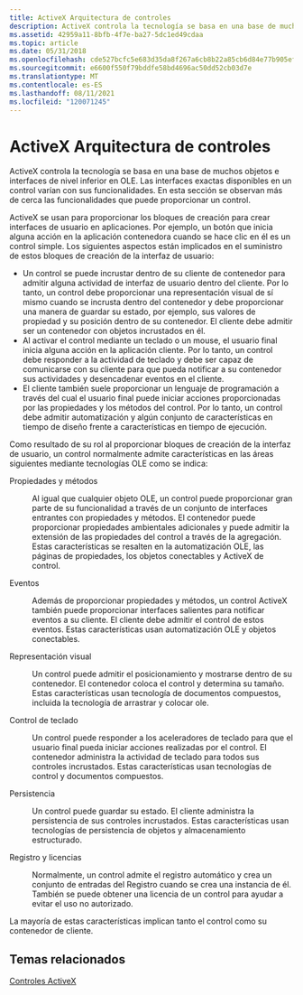 ```yaml
---
title: ActiveX Arquitectura de controles
description: ActiveX controla la tecnología se basa en una base de muchos objetos e interfaces de nivel inferior en OLE. Las interfaces exactas disponibles en un control varían con sus funcionalidades. En esta sección se observan más de cerca las funcionalidades que puede proporcionar un control.
ms.assetid: 42959a11-8bfb-4f7e-ba27-5dc1ed49cdaa
ms.topic: article
ms.date: 05/31/2018
ms.openlocfilehash: cde527bcfc5e683d35da8f267a6cb8b22a85cb6d84e77b905ef30325deb1d850
ms.sourcegitcommit: e6600f550f79bddfe58bd4696ac50dd52cb03d7e
ms.translationtype: MT
ms.contentlocale: es-ES
ms.lasthandoff: 08/11/2021
ms.locfileid: "120071245"
---
```

# <a name="activex-controls-architecture"></a>ActiveX Arquitectura de controles

ActiveX controla la tecnología se basa en una base de muchos objetos e interfaces de nivel inferior en OLE. Las interfaces exactas disponibles en un control varían con sus funcionalidades. En esta sección se observan más de cerca las funcionalidades que puede proporcionar un control.

ActiveX se usan para proporcionar los bloques de creación para crear interfaces de usuario en aplicaciones. Por ejemplo, un botón que inicia alguna acción en la aplicación contenedora cuando se hace clic en él es un control simple. Los siguientes aspectos están implicados en el suministro de estos bloques de creación de la interfaz de usuario:

-   Un control se puede incrustar dentro de su cliente de contenedor para admitir alguna actividad de interfaz de usuario dentro del cliente. Por lo tanto, un control debe proporcionar una representación visual de sí mismo cuando se incrusta dentro del contenedor y debe proporcionar una manera de guardar su estado, por ejemplo, sus valores de propiedad y su posición dentro de su contenedor. El cliente debe admitir ser un contenedor con objetos incrustados en él.
-   Al activar el control mediante un teclado o un mouse, el usuario final inicia alguna acción en la aplicación cliente. Por lo tanto, un control debe responder a la actividad de teclado y debe ser capaz de comunicarse con su cliente para que pueda notificar a su contenedor sus actividades y desencadenar eventos en el cliente.
-   El cliente también suele proporcionar un lenguaje de programación a través del cual el usuario final puede iniciar acciones proporcionadas por las propiedades y los métodos del control. Por lo tanto, un control debe admitir automatización y algún conjunto de características en tiempo de diseño frente a características en tiempo de ejecución.

Como resultado de su rol al proporcionar bloques de creación de la interfaz de usuario, un control normalmente admite características en las áreas siguientes mediante tecnologías OLE como se indica:

<dl> <dt>

<span id="Properties_and_methods"></span><span id="properties_and_methods"></span><span id="PROPERTIES_AND_METHODS"></span>Propiedades y métodos
</dt> <dd>

Al igual que cualquier objeto OLE, un control puede proporcionar gran parte de su funcionalidad a través de un conjunto de interfaces entrantes con propiedades y métodos. El contenedor puede proporcionar propiedades ambientales adicionales y puede admitir la extensión de las propiedades del control a través de la agregación. Estas características se resalten en la automatización OLE, las páginas de propiedades, los objetos conectables y ActiveX de control.

</dd> <dt>

<span id="Events"></span><span id="events"></span><span id="EVENTS"></span>Eventos
</dt> <dd>

Además de proporcionar propiedades y métodos, un control ActiveX también puede proporcionar interfaces salientes para notificar eventos a su cliente. El cliente debe admitir el control de estos eventos. Estas características usan automatización OLE y objetos conectables.

</dd> <dt>

<span id="Visual_representation"></span><span id="visual_representation"></span><span id="VISUAL_REPRESENTATION"></span>Representación visual
</dt> <dd>

Un control puede admitir el posicionamiento y mostrarse dentro de su contenedor. El contenedor coloca el control y determina su tamaño. Estas características usan tecnología de documentos compuestos, incluida la tecnología de arrastrar y colocar ole.

</dd> <dt>

<span id="Keyboard_handling"></span><span id="keyboard_handling"></span><span id="KEYBOARD_HANDLING"></span>Control de teclado
</dt> <dd>

Un control puede responder a los aceleradores de teclado para que el usuario final pueda iniciar acciones realizadas por el control. El contenedor administra la actividad de teclado para todos sus controles incrustados. Estas características usan tecnologías de control y documentos compuestos.

</dd> <dt>

<span id="Persistence"></span><span id="persistence"></span><span id="PERSISTENCE"></span>Persistencia
</dt> <dd>

Un control puede guardar su estado. El cliente administra la persistencia de sus controles incrustados. Estas características usan tecnologías de persistencia de objetos y almacenamiento estructurado.

</dd> <dt>

<span id="Registration_and_licensing"></span><span id="registration_and_licensing"></span><span id="REGISTRATION_AND_LICENSING"></span>Registro y licencias
</dt> <dd>

Normalmente, un control admite el registro automático y crea un conjunto de entradas del Registro cuando se crea una instancia de él. También se puede obtener una licencia de un control para ayudar a evitar el uso no autorizado.

</dd> </dl>

La mayoría de estas características implican tanto el control como su contenedor de cliente.

## <a name="related-topics"></a>Temas relacionados

<dl> <dt>

[Controles ActiveX](activex-controls.md)
</dt> </dl>

 

 




